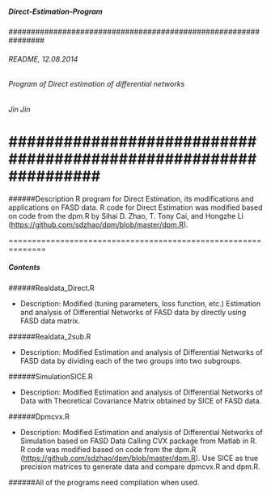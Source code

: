 ##### Direct-Estimation-Program
################################################################
###### README, 12.08.2014
###### Program of Direct estimation of differential networks
###### Jin Jin
################################################################
==============================================================
######Description
R program for Direct Estimation, its modifications and applications on FASD data. 
 R code for Direct Estimation was modified based on code from the dpm.R by Sihai D. Zhao, 
 T. Tony Cai, and Hongzhe Li (https://github.com/sdzhao/dpm/blob/master/dpm.R).
 
==============================================================
##### Contents
######Realdata_Direct.R
- Description: Modified (tuning parameters, loss function, etc.) Estimation and analysis 
               of Differential Networks of FASD data by directly using FASD data matrix.

######Realdata_2sub.R
- Description: Modified Estimation and analysis of Differential Networks of FASD data 
               by dividing each of the two groups into two subgroups.

######SimulationSICE.R
- Description: Modified Estimation and analysis of Differential Networks of Data with 
               Theoretical Covariance Matrix obtained by SICE of FASD data.

######Dpmcvx.R
- Description: Modified Estimation and analysis of Differential Networks of Simulation 
               based on FASD Data Calling CVX package from Matlab in R. R code was modified 
               based on code from the dpm.R (https://github.com/sdzhao/dpm/blob/master/dpm.R).
               Use SICE as true precision matrices to generate data and compare dpmcvx.R
               and dpm.R.

######All of the programs need compilation when used.
